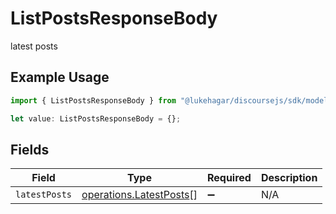 # ListPostsResponseBody

latest posts

## Example Usage

```typescript
import { ListPostsResponseBody } from "@lukehagar/discoursejs/sdk/models/operations";

let value: ListPostsResponseBody = {};
```

## Fields

| Field                                                                     | Type                                                                      | Required                                                                  | Description                                                               |
| ------------------------------------------------------------------------- | ------------------------------------------------------------------------- | ------------------------------------------------------------------------- | ------------------------------------------------------------------------- |
| `latestPosts`                                                             | [operations.LatestPosts](../../../sdk/models/operations/latestposts.md)[] | :heavy_minus_sign:                                                        | N/A                                                                       |